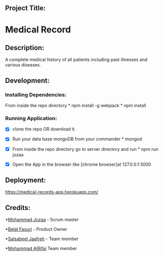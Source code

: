 

## Project Title:
   # Medical Record

## Description:
  A complete medical history of all patients including past illnesses and various diseases.

## Development:

  ### Installing Dependencies:
   From inside the repo directory
     * npm install -g webpack
     * npm install


  ### Running Application:
   - [x] clone the repo OR download it.
   - [x] Run your data base mongoDB from your commander
         * mongod

   - [x] From inside the repo directory go to server directory and run
         * npm run jozaa

   - [x] Open the App in the browser like [chrome browser]at 127.0.0.1:3000

## Deployment:
   https://medical-records-app.herokuapp.com/



## Credits:
*[Mohammad Jozaa](https://github.com/MohammadJozaa7) - Scrum master

*[Belal Faouri](https://github.com/BelalFaouri) - Product Owner

*[Salsabeel Jaafreh](https://github.com/SalsabeelJaafreh) - Team member

*[Mohammad AlRifai](https://github.com/MohammadAlRifai)  Team member
